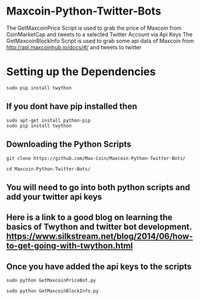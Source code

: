 # Maxcoin-Python-Twitter-Bots
The GetMaxcoinPrice Script is used to grab the price of Maxcoin from CoinMarketCap and tweets to a selected Twitter Account via Api Keys
The GetMaxcoinBlockInfo Script is used to grab some api data of Maxcoin from http://api.maxcoinhub.io/docs/#/ and tweets to twitter



# Setting up the Dependencies 
```
sudo pip install twython
```
## If you dont have pip installed then
```
sudo apt-get install python-pip
sudo pip install twython
```

## Downloading the Python Scripts
```
git clone https://github.com/Max-Coin/Maxcoin-Python-Twitter-Bots/
```

```
cd Maxcoin-Python-Twitter-Bots/
```

## You will need to go into both python scripts and add your twitter api keys

## Here is a link to a good blog on learning the basics of Twython and twitter bot development. https://www.silkstream.net/blog/2014/06/how-to-get-going-with-twython.html


## Once you have added the api keys to the scripts
```
sudo python GetMaxcoinPriceBot.py

sudo python GetMaxcoinBlockInfo.py
```
